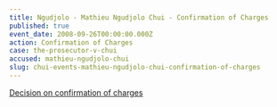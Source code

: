 ```yaml
---
title: Ngudjolo - Mathieu Ngudjolo Chui - Confirmation of Charges
published: true
event_date: 2008-09-26T00:00:00.000Z
action: Confirmation of Charges
case: the-prosecutor-v-chui
accused: mathieu-ngudjolo-chui
slug: chui-events-mathieu-ngudjolo-chui-confirmation-of-charges
---
```



[Decision on confirmation of charges](http://www.icc-cpi.int/iccdocs/doc/doc571253.pdf)